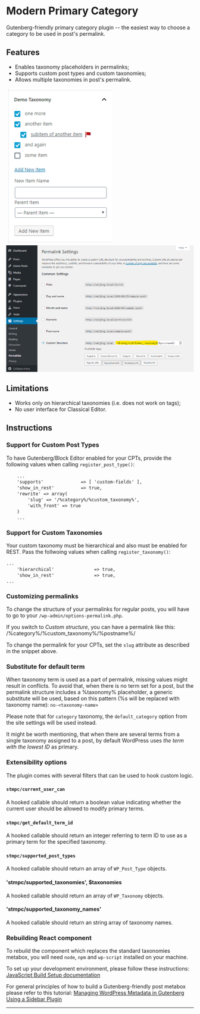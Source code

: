 # Modern Primary Category
Gutenberg-friendly primary category plugin -- the easiest way to choose a category to be used in post's permalink.

## Features
* Enables taxonomy placeholders in permalinks;
* Supports custom post types and custom taxonomies;
* Allows multiple taxonomies in post's permalink.

![The underlined term that has a red flag by its side is the primary permalink](screenshot-1.png)
![The structure of your permalinks should include %category% or (any other taxonomy name)](screenshot-2.png)

## Limitations
* Works only on hierarchical taxonomies (i.e. does not work on tags);
* No user interface for Classical Editor.

## Instructions

### Support for Custom Post Types
To have Gutenberg/Block Editor enabled for your CPTs, provide the following values when calling `register_post_type()`:
```
	...
	'supports'              => [ 'custom-fields' ],
	'show_in_rest'          => true,
	'rewrite' => array(
		'slug' => '/%category%/%custom_taxonomy%',
		'with_front' => true
	)
	...
```

### Support for Custom Taxonomies
Your custom taxonomy must be hierarchical and also must be enabled for REST. Pass the follwoing values when calling `register_taxonomy()`:
```
...
	'hierarchical'               => true,
	'show_in_rest'               => true,
...
```

### Customizing permalinks
To change the structure of your permalinks for regular posts, you will have to go to your
`/wp-admin/options-permalink.php`.

If you switch to *Custom structure*, you can have a permalink like this:
/%category%/%custom_taxonomy%/%postname%/

To change the permalink for your CPTs, set the `slug` attribute as described in the snippet above.

### Substitute for default term
When taxonomy term is used as a part of permalink, missing values might result in conflicts.
To avoid that, when there is no term set for a post, but the permalink structure includes a %taxonomy% placeholder,
a generic substitute will be used, based on this pattern (%s will be replaced with taxonomy name):
`no-<taxonomy-name>`

Please note that for `category` taxonomy, the `default_category` option from the site settings will be used instead.

It might be worth mentioning, that when there are several terms from a single taxonomy assigned to a post,
by default WordPress uses _the term with the lowest ID_ as primary.

### Extensibility options

The plugin comes with several filters that can be used to hook custom logic.

#### `stmpc/current_user_can`
A hooked callable should return a boolean value indicating whether the current user should be allowed to modify primary terms.

#### `stmpc/get_default_term_id`
A hooked callable should return an integer referring to term ID to use as a primary term for the specified taxonomy.

#### `stmpc/supported_post_types`
A hooked callable should return an array of `WP_Post_Type` objects.

#### 'stmpc/supported_taxonomies', $taxonomies
A hooked callable should return an array of `WP_Taxonomy` objects.

#### 'stmpc/supported_taxonomy_names'
A hooked callable should return an string array of taxonomy names.

### Rebuilding React component
To rebuild the component which replaces the standard taxonomies metabox, you will need `node`, `npm` and `wp-script` installed on your machine.

To set up your development environment, please follow these instructions:
[JavaScript Build Setup documentation](https://developer.wordpress.org/block-editor/tutorials/javascript/js-build-setup/)

For general principles of how to build a Gutenberg-friendly post metabox please refer to this tutorial:
[Managing WordPress Metadata in Gutenberg Using a Sidebar Plugin](https://css-tricks.com/managing-wordpress-metadata-in-gutenberg-using-a-sidebar-plugin/)

---
